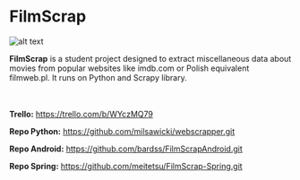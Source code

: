 # FilmScrap

![alt text](http://i.imgur.com/s3RNC8E.png)

<b>FilmScrap</b> is a student project designed to extract miscellaneous data about movies from popular websites like imdb.com or Polish equivalent filmweb.pl. It runs on Python and Scrapy library.
</br></br></br>

<b>Trello:</b> https://trello.com/b/WYczMQ79

<b>Repo Python:</b> https://github.com/milsawicki/webscrapper.git

<b>Repo Android:</b> https://github.com/bardss/FilmScrapAndroid.git

<b>Repo Spring:</b> https://github.com/meitetsu/FilmScrap-Spring.git
